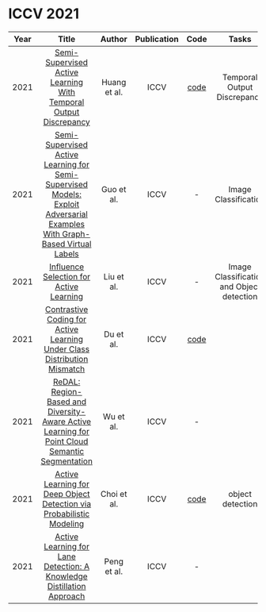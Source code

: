 # ICCV 2021

| Year |                                                       Title                                                       |   Author    | Publication | Code | Tasks | Notes | Datasets| Notions |
|:----:|:-----------------------------------------------------------------------------------------------------------------:|:-----------:|:-----------:|:----:|:----:|:-----:|:-----:|:-----:|
| 2021 |                                          [Semi-Supervised Active Learning With Temporal Output Discrepancy](https://openaccess.thecvf.com/content/ICCV2021/html/Huang_Semi-Supervised_Active_Learning_With_Temporal_Output_Discrepancy_ICCV_2021_paper.html)                                          | Huang et al. |    ICCV     |  [code](https://github.com/siyuhuang/TOD)   |  Temporal Output Discrepancy    |   `Informative`, `ResNet-18`,`None`, `PT+FT`, `Hard`    |     Cifar-10, Cifar-100, SVHN, and Caltech-101.  |       |
| 2021 | [Semi-Supervised Active Learning for Semi-Supervised Models: Exploit Adversarial Examples With Graph-Based Virtual Labels](https://openaccess.thecvf.com/content/ICCV2021/html/Guo_Semi-Supervised_Active_Learning_for_Semi-Supervised_Models_Exploit_Adversarial_Examples_With_ICCV_2021_paper.html) |  Guo et al.  |    ICCV     |                      -                      |   Image Classification   | `diversity`, `Graph-based+ResNet`, `Adversatial`,`PT+FT`, `Hard`     |   CIFAR- 10 [22] and CIFAR-100    |       |
| 2021 |                                                                    [Influence Selection for Active Learning](https://openaccess.thecvf.com/content/ICCV2021/html/Liu_Influence_Selection_for_Active_Learning_ICCV_2021_paper.html)                                                                    |  Liu et al.  |    ICCV     |                      -                      |   Image Classification and Object detection   | `expected gradient`, `Any Neural Networks`, `None`, `Tra`, `Hard`       | CIFAR10, VOC2012, COCO      |       |
| 2021 |                                   [Contrastive Coding for Active Learning Under Class Distribution Mismatch](https://openaccess.thecvf.com/content/ICCV2021/html/Du_Contrastive_Coding_for_Active_Learning_Under_Class_Distribution_Mismatch_ICCV_2021_paper.html)                                    |  Du et al.   |    ICCV     | [code](https://github.com/RUC-DWBI-ML/CCAL) |      |  `semantic and distinctive`, ` ResNet18`, `contrastive learning`, `PT+FT`, `Hard`     | CIFAR10, CIFAR100, artificial cross-dataset      |     Class Distribution Mismatch  |
| 2021 |                     [ReDAL: Region-Based and Diversity-Aware Active Learning for Point Cloud Semantic Segmentation](https://openaccess.thecvf.com/content/ICCV2021/html/Wu_ReDAL_Region-Based_and_Diversity-Aware_Active_Learning_for_Point_Cloud_Semantic_ICCV_2021_paper.html)                      |  Wu et al.   |    ICCV     |                      -                      |      |       |       |       |
| 2021 |                                      [Active Learning for Deep Object Detection via Probabilistic Modeling](https://openaccess.thecvf.com/content/ICCV2021/html/Choi_Active_Learning_for_Deep_Object_Detection_via_Probabilistic_Modeling_ICCV_2021_paper.html)                                       | Choi et al.  |    ICCV     |  [code](https://github.com/NVlabs/AL-MDN)   |   object detection   |    `epistemic uncertainty`, `GMM-based`, `None`, `PT+FT`, `Hard`   |   PASCAL, VOC, MS COCO    |       |
| 2021 |                                   [Active Learning for Lane Detection: A Knowledge Distillation Approach](https://openaccess.thecvf.com/content/ICCV2021/papers/Peng_Active_Learning_for_Lane_Detection_A_Knowledge_Distillation_Approach_ICCV_2021_paper.pdf)                                    |  Peng et al.   |    ICCV     |  -  |      |    `uncer- tainty and diversity metrics`, `PointLaneNet/UFLD`, `Knowledge Distillation`, `PT+FT`, `Hard`   |  CULane [29] and LLAMAS [4]     |  knowledge distillation approach     |
